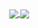 <a href="https://github.com/anuraghazra/github-readme-stats">
  <img align="center" src="https://github-readme-stats.vercel.app/api?username=tingfengx&show_icons=true&bg_color=30,e96443,904e95&title_color=fff&text_color=fff&include_all_commits=true&count_private=true" />
</a>
<a href="https://github.com/anuraghazra/github-readme-stats">
  <img align="center" src="https://github-readme-stats.vercel.app/api/top-langs/?username=tingfengx&bg_color=30,e96443,904e95&title_color=fff&text_color=fff&layout=compact&include_all_commits=true&count_private=true" />
</a>
